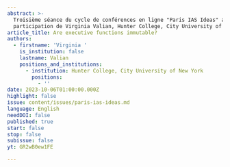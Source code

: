 ```yaml
---
abstract: >-
  Troisième séance du cycle de conférences en ligne "Paris IAS Ideas" avec la
  participation de Virginia Valian, Hunter College, City University of New York
article_title: Are executive functions immutable?
authors:
  - firstname: 'Virginia '
    is_institution: false
    lastname: Valian
    positions_and_institutions:
      - institution: Hunter College, City University of New York
        positions:
          - ''
date: 2023-10-06T01:00:00.000Z
highlight: false
issue: content/issues/paris-ias-ideas.md
language: English
needDOI: false
published: true
start: false
stop: false
subissue: false
yt: GR2wB0ew1FE

---
```

<Youtube yt="GR2wB0ew1FE" caption="Are executive functions immutable?" start="false" stop="false"></Youtube>
